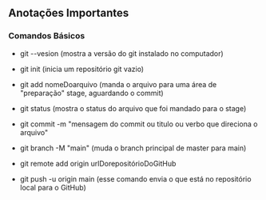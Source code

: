 ## **Anotações** **Importantes**

### Comandos Básicos

- git --vesion (mostra a versão do git instalado no computador)

- git init (inicia um repositório git vazio)
- git add nomeDoarquivo (manda o arquivo para uma área de "preparação" stage, aguardando o commit)
- git status (mostra o status do arquivo que foi mandado para o stage)
- git commit -m "mensagem do commit ou titulo ou verbo que direciona o arquivo"
- git branch -M "main" (muda o branch principal de master para main)
- git remote add origin urlDorepositórioDoGitHub 
- git push -u origin main (esse comando envia o que está no repositório local para o GitHub)
